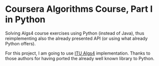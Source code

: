 # Coursera Algorithms Course, Part I in Python

Solving Algs4 course exercises using Python (instead of Java), thus reimplementing also the already presented API (or using what already Python offers).

For this project, I am going to use [ITU Algs4](https://github.com/itu-algorithms/itu.algs4) implementation. Thanks to those authors for having ported the already well known library to Python.